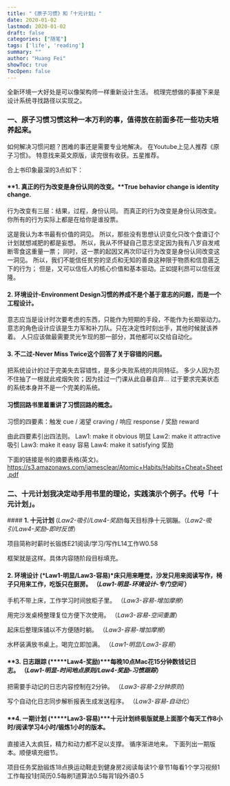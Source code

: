 ```yaml
---
title: "《原子习惯》和「十元计划」"
date: 2020-01-02
lastmod: 2020-01-02
draft: false
categories: ["随笔"]
tags: ['life', 'reading']
summary: ""
author: "Huang Fei"
showToc: true
TocOpen: false
---
```


全新环境一大好处是可以像架构师一样重新设计生活。
梳理完想做的事接下来是设计系统寻找路径以实现之。

### **一、原子习惯**习惯这种一本万利的事，值得放在前面多花一些功夫培养起来。

如何解决习惯问题？困难的事还是需要专业地解决。
在Youtube上见人推荐《原子习惯》。
特意找来英文原版，读完很有收获。五星推荐。

合上书印象最深的3点如下：

#### **1. 真正的行为改变是身份认同的改变。**True behavior change is identity change.
行为改变有三层：结果，过程，身份认同。 
而真正的行为改变是身份认同改变。
你所有的行为实际上都是在给你是谁投票。

这是我认为本书最有价值的洞见。
所以，那些没有思想认识变化只改个食谱订个计划就想减肥的都是妄想。 
所以，我从不怀疑自己意志坚定因为我有八岁自发戒断零食这重量一票；
同时，这一票的起因又再次印证行为改变是身份认同改变这一洞见。
所以，我们不能信任贫穷的坚贞和无知的善良这种限于物质和信息匮乏下的行为；
但是，又可以信任人的核心价值和基本驱动。正如提利昂可以信任波隆。

#### **2. 环境设计-Environment Design**习惯的养成不是个基于意志的问题，而是一个工程设计。
意志应当是设计时次要考虑的东西，只能作为短期的手段，不能作为长期驱动力。
意志的角色设计应该是生力军和补刀队。只在决定性时刻出手，其他时候就该养着。
人只应该做最需要灵光乍现的那一部分，其他都可以交给自动化。

#### **3. 不二过-Never Miss Twice**这个回答了关于容错的问题。
把系统设计的过于完美失去容错性，是多少失败系统的共同特征。
多少人因为忍不住抽了一根就此戒烟失败；因为挂过一门课从此自暴自弃...
过于要求完美状态的系统本身并不是一个完美的系统。

#### **习惯回路**书里着重讲了习惯回路的概念。
习惯的四要素：触发 cue / 渴望 craving / 响应 response / 奖励 reward

[](http://f3i.fun/wp-content/uploads/2020/01/The-habit-loop-829x1024.png)由此四要素引出四法则。
Law1: make it obvious 明显
Law2: make it attractive 吸引
Law3: make it easy 容易
Law4: make it satisfying 奖励 

下面的链接是书的摘要表格(英文)。 https://s3.amazonaws.com/jamesclear/Atomic+Habits/Habits+Cheat+Sheet.pdf

### **二、十元计划**我决定动手用书里的理论，实践演示个例子。代号「十元计划」。

[](http://f3i.fun/wp-content/uploads/2020/01/161157724-1024x576.jpg)#### **1. 十元计划** (*Law2-吸引/Law4-奖励*)每天目标挣十元钢蹦。（*Law2-吸引/Law4-奖励-即时反馈*）

项目简称时薪时长锻炼E21阅读/学习/写作L14工作W0.58

框架就是这样。具体内容随阶段目标填充。

#### **2. 环境设计** (*Law1-明显/Law3-容易)*床只用来睡觉，沙发只用来阅读写作，椅子只用来工作，吃饭只在厨房。 （*Law1-明显-环境设计-专门空间* ）

手机不带上床，工作学习时间放柜子里。 （*Law3-容易-增加摩擦*）

用完沙发桌椅整理复位方便下次使用。 （*Law3-容易-空间重置*）

起床后整理床铺以不方便随时躺。 （*Law3-容易-增加摩擦*）

水杯装满放书桌上。喝完立即加满。 （*Law1-明显/Law3-容易*）

#### **3. 日志跟踪 (*****Law4-奖励)***每晚10点Mac花15分钟数钱记日志。 （*Law1-明显-时间地点原则/Law4-奖励-习惯跟踪*）

把需要手动记的日志内容控制在2分钟。 （*Law3-容易-2分钟原则*）

写个自动化日志同步解析报表生成发送程序。 （*Law3-容易-自动化*）

#### **4. 一期计划 (*****Law3-容易)***十元计划终极版就是上面那个每天工作8小时/阅读学习4小时/锻炼1小时的版本。
直接进入太疯狂，精力和动力都不足以支撑。
循序渐进地来。
下面列出一期版本。顺便填充细节。 

项目任务奖励锻炼18点换运动鞋走到健身房2阅读每读1个章节1每看1个学习视频1工作每投1封简历0.5每刷1道算法0.5每背1段外语0.5